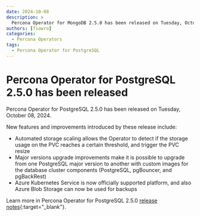 ```yaml
---
date: 2024-10-08
description: >
  Percona Operator for MongoDB 2.5.0 has been released on Tuesday, October 08, 2024.
authors: [fiowro]
categories:
  - Percona Operators
tags:
  - Percona Operator for PostgreSQL
---
```


# Percona Operator for PostgreSQL 2.5.0 has been released

<!-- more -->

Percona Operator for PostgreSQL 2.5.0 has been released on Tuesday, October 08, 2024.

New features and improvements introduced by these release include:

* Automated storage scaling allows the Operator to detect if the storage usage on the PVC reaches a certain threshold, and trigger the PVC resize
* Major versions upgrade improvements make it is possible to upgrade from one PostgreSQL major version to another with custom images for the database cluster components (PostgreSQL, pgBouncer, and pgBackRest)
* Azure Kubernetes Service is now officially supported platform, and also Azure Blob Storage can now be used for backups


Learn more in Percona Operator for PostgreSQL 2.5.0 [release notes](https://docs.percona.com/percona-operator-for-postgresql/2.0/ReleaseNotes/Kubernetes-Operator-for-PostgreSQL-RN2.5.0.html){:target="_blank"}.


